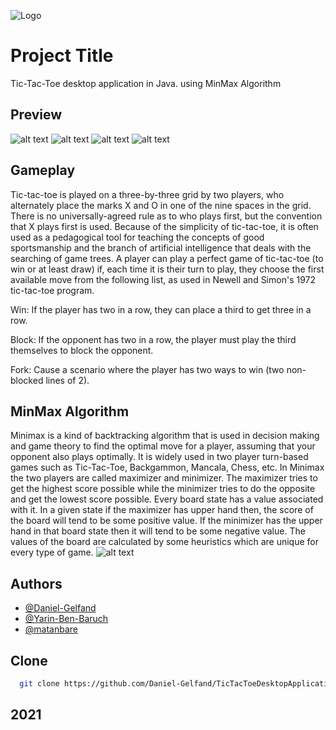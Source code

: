 ![Logo](https://www.linkpicture.com/q/facebook_cover_photo_1_1.png)


# Project Title
Tic-Tac-Toe desktop application in Java. using MinMax Algorithm



## Preview
![alt text](https://www.linkpicture.com/q/Screenshot_1_45.jpg)
![alt text](https://www.linkpicture.com/q/Screenshot_2_25.jpg)
![alt text](https://www.linkpicture.com/q/Screenshot_3_13.jpg)
![alt text](https://www.linkpicture.com/q/Screenshot_4_16.jpg)

## Gameplay
Tic-tac-toe is played on a three-by-three grid by two players, who alternately place the marks X and O in one of the nine spaces in the grid.
There is no universally-agreed rule as to who plays first, but the convention that X plays first is used.
Because of the simplicity of tic-tac-toe, it is often used as a pedagogical tool for teaching the concepts of good sportsmanship and the branch of artificial intelligence that deals with the searching of game trees.
A player can play a perfect game of tic-tac-toe (to win or at least draw) if, each time it is their turn to play, they choose the first available move from the following list, as used in Newell and Simon's 1972 tic-tac-toe program.

Win: If the player has two in a row, they can place a third to get three in a row.

Block: If the opponent has two in a row, the player must play the third themselves to block the opponent.

Fork: Cause a scenario where the player has two ways to win (two non-blocked lines of 2).

## MinMax Algorithm
Minimax is a kind of backtracking algorithm that is used in decision making and game theory to find the optimal move for a player, assuming that your opponent also plays optimally. It is widely used in two player turn-based games such as Tic-Tac-Toe, Backgammon, Mancala, Chess, etc.
In Minimax the two players are called maximizer and minimizer. The maximizer tries to get the highest score possible while the minimizer tries to do the opposite and get the lowest score possible.
Every board state has a value associated with it. In a given state if the maximizer has upper hand then, the score of the board will tend to be some positive value. If the minimizer has the upper hand in that board state then it will tend to be some negative value. The values of the board are calculated by some heuristics which are unique for every type of game.
![alt text](https://www.linkpicture.com/q/Game-tree-for-Tic-Tac-Toe-game-using-MiniMax-algorithm.png)

## Authors

- [@Daniel-Gelfand](https://github.com/Daniel-Gelfand)
- [@Yarin-Ben-Baruch](https://github.com/Yarin-Ben-Baruch)
- [@matanbare](https://github.com/matanbare)

## Clone 

```bash
  git clone https://github.com/Daniel-Gelfand/TicTacToeDesktopApplication.git
```

## 2021
